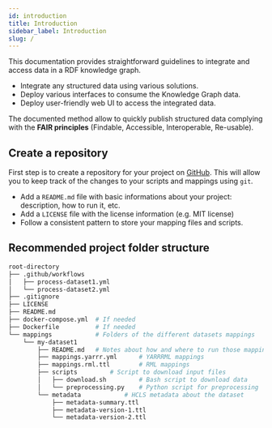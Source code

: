 ```yaml
---
id: introduction
title: Introduction
sidebar_label: Introduction
slug: /
---
```


This documentation provides straightforward guidelines to integrate and access data in a RDF knowledge graph.

* Integrate any structured data using various solutions.
* Deploy various interfaces to consume the Knowledge Graph data.
* Deploy user-friendly web UI to access the integrated data.

The documented method allow to quickly publish structured data complying with the **FAIR principles** (Findable, Accessible, Interoperable, Re-usable).

## Create a repository

First step is to create a repository for your project on [GitHub](https://github.com). This will allow you to keep track of the changes to your scripts and mappings using `git`.

* Add a `README.md` file with basic informations about your project: description, how to run it, etc.
* Add a `LICENSE` file with the license information (e.g. MIT license)
* Follow a consistent pattern to store your mapping files and scripts.

## Recommended project folder structure

```bash
root-directory
├── .github/workflows
│   ├── process-dataset1.yml
│   └── process-dataset2.yml
├── .gitignore
├── LICENSE
├── README.md
├── docker-compose.yml	# If needed
├── Dockerfile			# If needed
└── mappings			# Folders of the different datasets mappings
    └── my-dataset1
        ├── README.md	# Notes about how and where to run those mappings
        ├── mappings.yarrr.yml		# YARRRML mappings
        ├── mappings.rml.ttl		# RML mappings
        ├── scripts			# Script to download input files
        │   ├── download.sh			# Bash script to download data
        │   └── preprocessing.py	# Python script for preprocessing
        └── metadata			# HCLS metadata about the dataset 
            ├── metadata-summary.ttl
            ├── metadata-version-1.ttl
            └── metadata-version-2.ttl
```